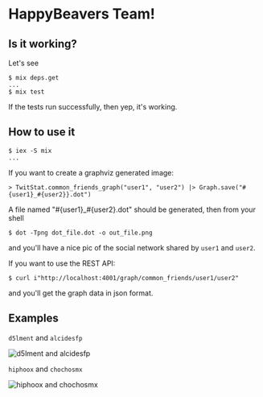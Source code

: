 # HappyBeavers Team!

## Is it working?

Let's see

```
$ mix deps.get
...
$ mix test
```

If the tests run successfully, then yep, it's working.

## How to use it

```
$ iex -S mix
...
```

If you want to create a graphviz generated image:

```
> TwitStat.common_friends_graph("user1", "user2") |> Graph.save("#{user1}_#{user2}}.dot")
```

A file named "#{user1}_#{user2}.dot" should be generated, then from your shell

```
$ dot -Tpng dot_file.dot -o out_file.png
```

and you'll have a nice pic of the social network shared by `user1` and `user2`.

If you want to use the REST API:

```
$ curl i"http://localhost:4001/graph/common_friends/user1/user2"
```

and you'll get the graph data in json format.

## Examples

`d5lment` and `alcidesfp`

![d5lment and alcidesfp](https://raw.githubusercontent.com/artesanosoft/CodeCamp2016/master/happy_beavers/examples/d5lment_alcidesfp.png)

`hiphoox` and `chochosmx`

![hiphoox and chochosmx](https://raw.githubusercontent.com/artesanosoft/CodeCamp2016/master/happy_beavers/examples/hiphoox_chochosmx.png)

